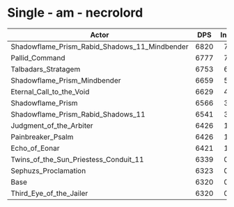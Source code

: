 # Single - am - necrolord
| Actor | DPS | Increase |
|---|:---:|:---:|
|Shadowflame_Prism_Rabid_Shadows_11_Mindbender|6820|7.91%|
|Pallid_Command|6777|7.22%|
|Talbadars_Stratagem|6753|6.85%|
|Shadowflame_Prism_Mindbender|6659|5.36%|
|Eternal_Call_to_the_Void|6629|4.88%|
|Shadowflame_Prism|6566|3.88%|
|Shadowflame_Prism_Rabid_Shadows_11|6541|3.49%|
|Judgment_of_the_Arbiter|6426|1.67%|
|Painbreaker_Psalm|6426|1.67%|
|Echo_of_Eonar|6421|1.59%|
|Twins_of_the_Sun_Priestess_Conduit_11|6339|0.30%|
|Sephuzs_Proclamation|6323|0.04%|
|Base|6320|0.00%|
|Third_Eye_of_the_Jailer|6320|0.00%|
